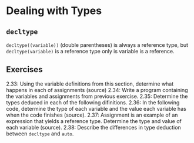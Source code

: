 # Dealing with Types

## `decltype`

`decltype((variable))` (double parentheses) is always a reference type, but
`decltype(variable)` is a reference type only is variable is a reference.

## Exercises

2.33: Using the variable definitions from this section, determine what
happens in each of assignments (source)
2.34: Write a program containing the variables  and assignments from previous
exercise.
2.35: Determine the types deduced in each of the following difinitions.
2.36: In the following code, determine the type of each variable and the value
each variable has when the code finishes (source).
2.37: Assignment is an example of an expression that yields a reference type.
Determine the type and value of each variable (source).
2.38: Describe the differences in type deduction between `decltype` and `auto`.
